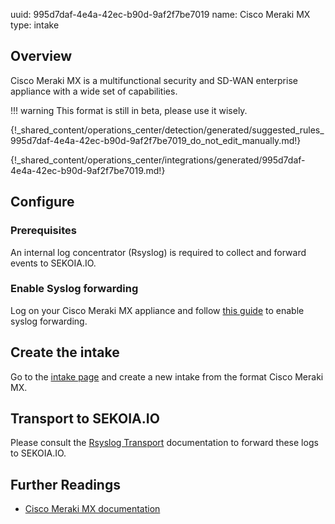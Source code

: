 uuid: 995d7daf-4e4a-42ec-b90d-9af2f7be7019
name: Cisco Meraki MX
type: intake

## Overview

Cisco Meraki MX is a multifunctional security and SD-WAN enterprise appliance with a wide set of capabilities.

!!! warning
    This format is still in beta, please use it wisely.

{!_shared_content/operations_center/detection/generated/suggested_rules_995d7daf-4e4a-42ec-b90d-9af2f7be7019_do_not_edit_manually.md!}

{!_shared_content/operations_center/integrations/generated/995d7daf-4e4a-42ec-b90d-9af2f7be7019.md!}

## Configure

### Prerequisites

An internal log concentrator (Rsyslog) is required to collect and forward events to SEKOIA.IO.

### Enable Syslog forwarding

Log on your Cisco Meraki MX appliance and follow [this guide](https://documentation.meraki.com/General_Administration/Monitoring_and_Reporting/Syslog_Server_Overview_and_Configuration#Configure_Dashboard) to enable syslog forwarding.


## Create the intake

Go to the [intake page](https://app.sekoia.io/operations/intakes) and create a new intake from the format Cisco Meraki MX.

## Transport to SEKOIA.IO

Please consult the [Rsyslog Transport](../../../ingestion_methods/rsyslog/) documentation to forward these logs to SEKOIA.IO.

## Further Readings
- [Cisco Meraki MX documentation](https://documentation.meraki.com/MX)
